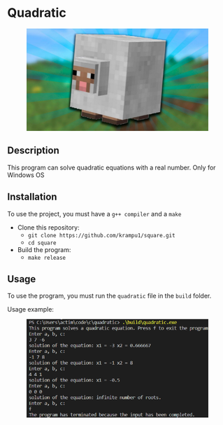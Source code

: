 # Quadratic

<p align="center">
     <img src="resources//square.jpg" alt="Logo" width="416"/>
</p>

## Description
This program can solve quadratic equations with a real number. Only for Windows OS

## Installation

To use the project, you must have a `g++ compiler` and a `make`
* Clone this repository:
    * `git clone https://github.com/krampu1/square.git`
    * `cd square`
 * Build the program:
    * `make release`

## Usage
To use the program, you must run the `quadratic` file in the `build` folder.

Usage example:
<p align="center">
    <img src="resources//solve.bmp" alt="Preview" width="416"/>
</p>